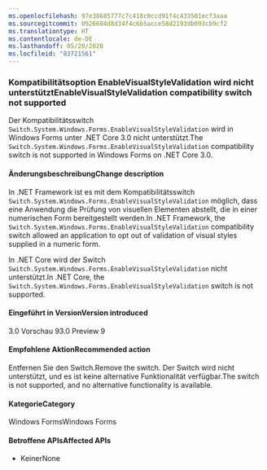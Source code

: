 ```yaml
---
ms.openlocfilehash: 97e38685777c7c418c0ccd91f4c433501ecf3aaa
ms.sourcegitcommit: 0926684d8d34f4c6b5acce58d2193db093cb9cf2
ms.translationtype: HT
ms.contentlocale: de-DE
ms.lasthandoff: 05/20/2020
ms.locfileid: "83721561"
---
```

### <a name="enablevisualstylevalidation-compatibility-switch-not-supported"></a><span data-ttu-id="ab3a5-101">Kompatibilitätsoption EnableVisualStyleValidation wird nicht unterstützt</span><span class="sxs-lookup"><span data-stu-id="ab3a5-101">EnableVisualStyleValidation compatibility switch not supported</span></span>

<span data-ttu-id="ab3a5-102">Der Kompatibilitätsswitch `Switch.System.Windows.Forms.EnableVisualStyleValidation` wird in Windows Forms unter .NET Core 3.0 nicht unterstützt.</span><span class="sxs-lookup"><span data-stu-id="ab3a5-102">The `Switch.System.Windows.Forms.EnableVisualStyleValidation` compatibility switch is not supported in Windows Forms on .NET Core 3.0.</span></span>

#### <a name="change-description"></a><span data-ttu-id="ab3a5-103">Änderungsbeschreibung</span><span class="sxs-lookup"><span data-stu-id="ab3a5-103">Change description</span></span>

<span data-ttu-id="ab3a5-104">In .NET Framework ist es mit dem Kompatibilitätsswitch `Switch.System.Windows.Forms.EnableVisualStyleValidation` möglich, dass eine Anwendung die Prüfung von visuellen Elementen abstellt, die in einer numerischen Form bereitgestellt werden.</span><span class="sxs-lookup"><span data-stu-id="ab3a5-104">In .NET Framework, the `Switch.System.Windows.Forms.EnableVisualStyleValidation` compatibility switch allowed an application to opt out of validation of visual styles supplied in a numeric form.</span></span>

<span data-ttu-id="ab3a5-105">In .NET Core wird der Switch `Switch.System.Windows.Forms.EnableVisualStyleValidation` nicht unterstützt.</span><span class="sxs-lookup"><span data-stu-id="ab3a5-105">In .NET Core, the `Switch.System.Windows.Forms.EnableVisualStyleValidation` switch is not supported.</span></span>

#### <a name="version-introduced"></a><span data-ttu-id="ab3a5-106">Eingeführt in Version</span><span class="sxs-lookup"><span data-stu-id="ab3a5-106">Version introduced</span></span>

<span data-ttu-id="ab3a5-107">3.0 Vorschau 9</span><span class="sxs-lookup"><span data-stu-id="ab3a5-107">3.0 Preview 9</span></span>

#### <a name="recommended-action"></a><span data-ttu-id="ab3a5-108">Empfohlene Aktion</span><span class="sxs-lookup"><span data-stu-id="ab3a5-108">Recommended action</span></span>

<span data-ttu-id="ab3a5-109">Entfernen Sie den Switch.</span><span class="sxs-lookup"><span data-stu-id="ab3a5-109">Remove the switch.</span></span> <span data-ttu-id="ab3a5-110">Der Switch wird nicht unterstützt, und es ist keine alternative Funktionalität verfügbar.</span><span class="sxs-lookup"><span data-stu-id="ab3a5-110">The switch is not supported, and no alternative functionality is available.</span></span>

#### <a name="category"></a><span data-ttu-id="ab3a5-111">Kategorie</span><span class="sxs-lookup"><span data-stu-id="ab3a5-111">Category</span></span>

<span data-ttu-id="ab3a5-112">Windows Forms</span><span class="sxs-lookup"><span data-stu-id="ab3a5-112">Windows Forms</span></span>

#### <a name="affected-apis"></a><span data-ttu-id="ab3a5-113">Betroffene APIs</span><span class="sxs-lookup"><span data-stu-id="ab3a5-113">Affected APIs</span></span>

- <span data-ttu-id="ab3a5-114">Keiner</span><span class="sxs-lookup"><span data-stu-id="ab3a5-114">None</span></span>

<!-- 

#### Affected APIs

- Not detectable via API analysis

-->
